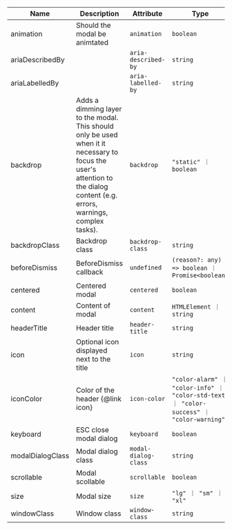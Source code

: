 | Name       | Description                   | Attribute        | Type                                      | Default             |
|------------|-------------------------------|------------------|-------------------------------------------|---------------------|
|<div className="Api__Table"> <div>animation</div> <div className="Api__Table Docs__Tags"></div></div>| Should the modal be animtated | `animation` | `boolean` | `true` |
|<div className="Api__Table"> <div>ariaDescribedBy</div> <div className="Api__Table Docs__Tags"></div></div>|  | `aria-described-by` | `string` | `undefined` |
|<div className="Api__Table"> <div>ariaLabelledBy</div> <div className="Api__Table Docs__Tags"></div></div>|  | `aria-labelled-by` | `string` | `'modal-title'` |
|<div className="Api__Table"> <div>backdrop</div> <div className="Api__Table Docs__Tags"></div></div>| Adds a dimming layer to the modal. This should only be used when it it necessary to focus the user's attention to the dialog content (e.g. errors, warnings, complex tasks). | `backdrop` | `"static" ｜ boolean` | `true` |
|<div className="Api__Table"> <div>backdropClass</div> <div className="Api__Table Docs__Tags"></div></div>| Backdrop class | `backdrop-class` | `string` | `undefined` |
|<div className="Api__Table"> <div>beforeDismiss</div> <div className="Api__Table Docs__Tags"></div></div>| BeforeDismiss callback | `undefined` | `(reason?: any) => boolean ｜ Promise<boolean>` | `undefined` |
|<div className="Api__Table"> <div>centered</div> <div className="Api__Table Docs__Tags"></div></div>| Centered modal | `centered` | `boolean` | `false` |
|<div className="Api__Table"> <div>content</div> <div className="Api__Table Docs__Tags"></div></div>| Content of modal | `content` | `HTMLElement ｜ string` | `undefined` |
|<div className="Api__Table"> <div>headerTitle</div> <div className="Api__Table Docs__Tags"></div></div>| Header title | `header-title` | `string` | `undefined` |
|<div className="Api__Table"> <div>icon</div> <div className="Api__Table Docs__Tags"></div></div>| Optional icon displayed next to the title | `icon` | `string` | `undefined` |
|<div className="Api__Table"> <div>iconColor</div> <div className="Api__Table Docs__Tags"></div></div>| Color of the header {@link icon} | `icon-color` | `"color-alarm" ｜ "color-info" ｜ "color-std-text" ｜ "color-success" ｜ "color-warning"` | `'color-std-text'` |
|<div className="Api__Table"> <div>keyboard</div> <div className="Api__Table Docs__Tags"></div></div>| ESC close modal dialog | `keyboard` | `boolean` | `true` |
|<div className="Api__Table"> <div>modalDialogClass</div> <div className="Api__Table Docs__Tags"></div></div>| Modal dialog class | `modal-dialog-class` | `string` | `undefined` |
|<div className="Api__Table"> <div>scrollable</div> <div className="Api__Table Docs__Tags"></div></div>| Modal scollable | `scrollable` | `boolean` | `true` |
|<div className="Api__Table"> <div>size</div> <div className="Api__Table Docs__Tags"></div></div>| Modal size | `size` | `"lg" ｜ "sm" ｜ "xl"` | `'sm'` |
|<div className="Api__Table"> <div>windowClass</div> <div className="Api__Table Docs__Tags"></div></div>| Window class | `window-class` | `string` | `undefined` |
